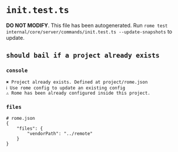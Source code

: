 # `init.test.ts`

**DO NOT MODIFY**. This file has been autogenerated. Run `rome test internal/core/server/commands/init.test.ts --update-snapshots` to update.

## `should bail if a project already exists`

### `console`

```
✖ Project already exists. Defined at project/rome.json
ℹ Use rome config to update an existing config
⚠ Rome has been already configured inside this project.

```

### `files`

```
# rome.json
{
	"files": {
		"vendorPath": "../remote"
	}
}


```
